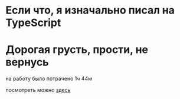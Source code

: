 # Если что, я изначально писал на TypeScript

# Дорогая грусть, прости, не вернусь

на работу было потрачено 1ч 44м

посмотреть можно [здесь](https://agona-lldan.github.io/hw3/)

